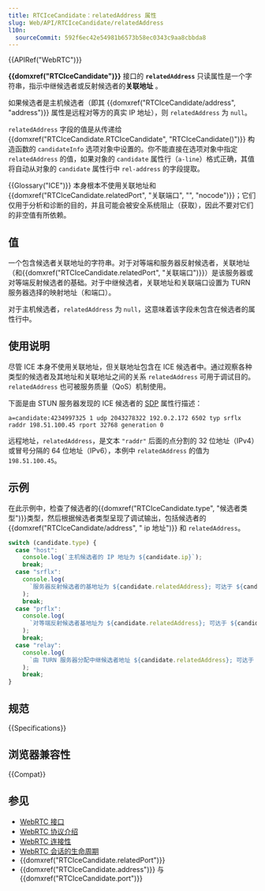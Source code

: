 ```yaml
---
title: RTCIceCandidate：relatedAddress 属性
slug: Web/API/RTCIceCandidate/relatedAddress
l10n:
  sourceCommit: 592f6ec42e54981b6573b58ec0343c9aa8cbbda8
---
```


{{APIRef("WebRTC")}}

**{{domxref("RTCIceCandidate")}}** 接口的 **`relatedAddress`** 只读属性是一个字符串，指示中继候选者或反射候选者的**关联地址** 。

如果候选者是主机候选者（即其 {{domxref("RTCIceCandidate/address", "address")}} 属性是远程对等方的真实 IP 地址），则 `relatedAddress` 为 `null`。

`relatedAddress` 字段的值是从传递给 {{domxref("RTCIceCandidate.RTCIceCandidate", "RTCIceCandidate()")}} 构造函数的 `candidateInfo` 选项对象中设置的。你不能直接在选项对象中指定 `relatedAddress` 的值，如果对象的 `candidate` 属性行（`a-line`）格式正确，其值将自动从对象的 `candidate` 属性行中 `rel-address` 的字段提取。

{{Glossary("ICE")}} 本身根本不使用关联地址和{{domxref("RTCIceCandidate.relatedPort", "关联端口", "", "nocode")}}；它们仅用于分析和诊断的目的，并且可能会被安全系统阻止（获取），因此不要对它们的非空值有所依赖。

## 值

一个包含候选者关联地址的字符串。对于对等端和服务器反射候选者，关联地址（和{{domxref("RTCIceCandidate.relatedPort", "关联端口")}}）是该服务器或对等端反射候选者的基础。对于中继候选者，关联地址和关联端口设置为 TURN 服务器选择的映射地址（和端口）。

对于主机候选者，`relatedAddress` 为 `null`，这意味着该字段未包含在候选者的属性行中。

## 使用说明

尽管 ICE 本身不使用关联地址，但关联地址包含在 ICE 候选者中。通过观察各种类型的候选者及其地址和关联地址之间的关系 `relatedAddress` 可用于调试目的。`relatedAddress` 也可被服务质量（QoS）机制使用。

下面是由 STUN 服务器发现的 ICE 候选者的 [SDP](/zh-CN/docs/Web/API/WebRTC_API/Protocols#sdp) 属性行描述：

```plain
a=candidate:4234997325 1 udp 2043278322 192.0.2.172 6502 typ srflx raddr 198.51.100.45 rport 32768 generation 0
```

远程地址，`relatedAddress`，是文本 `"raddr"` 后面的点分割的 32 位地址（IPv4）或冒号分隔的 64 位地址（IPv6），本例中 `relatedAddress` 的值为 `198.51.100.45`。

## 示例

在此示例中，检查了候选者的{{domxref("RTCIceCandidate.type", "候选者类型")}}类型，然后根据候选者类型呈现了调试输出，包括候选者的{{domxref("RTCIceCandidate/address", " ip 地址")}} 和 `relatedAddress`。

```js
switch (candidate.type) {
  case "host":
    console.log(`主机候选者的 IP 地址为 ${candidate.ip}`);
    break;
  case "srflx":
    console.log(
      `服务器反射候选者的基地址为 ${candidate.relatedAddress}; 可达于 ${candidate.ip}`,
    );
    break;
  case "prflx":
    console.log(
      `对等端反射候选者基地址为 ${candidate.relatedAddress}; 可达于 ${candidate.ip}`,
    );
    break;
  case "relay":
    console.log(
      `由 TURN 服务器分配中继候选者地址 ${candidate.relatedAddress}; 可达于 ${candidate.ip}`,
    );
    break;
}
```

## 规范

{{Specifications}}

## 浏览器兼容性

{{Compat}}

## 参见

- [WebRTC 接口](/zh-CN/docs/Web/API/WebRTC_API)
- [WebRTC 协议介绍](/zh-CN/docs/Web/API/WebRTC_API/Protocols)
- [WebRTC 连接性](/zh-CN/docs/Web/API/WebRTC_API/Connectivity)
- [WebRTC 会话的生命周期](/zh-CN/docs/Web/API/WebRTC_API/Session_lifetime)
- {{domxref("RTCIceCandidate.relatedPort")}}
- {{domxref("RTCIceCandidate.address")}} 与 {{domxref("RTCIceCandidate.port")}}
